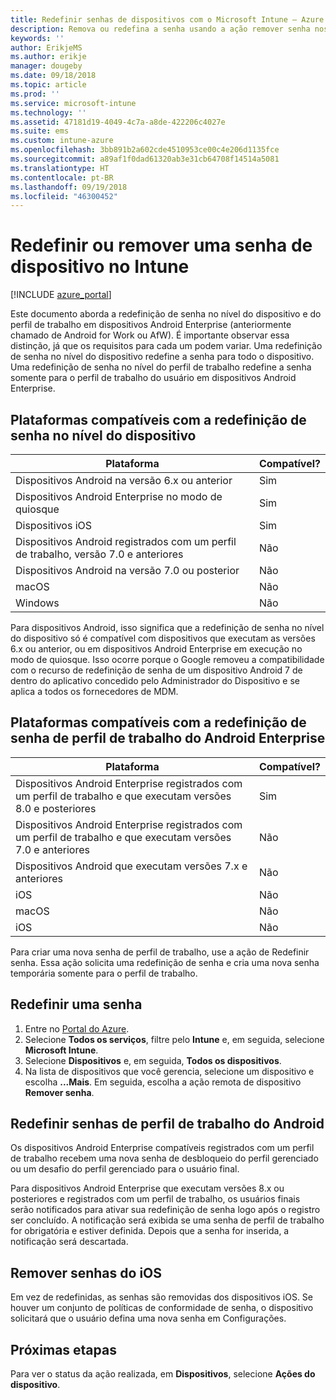 ```yaml
---
title: Redefinir senhas de dispositivos com o Microsoft Intune – Azure | Microsoft Docs
description: Remova ou redefina a senha usando a ação remover senha nos dispositivos que você gerencia ou monitora com o Intune.
keywords: ''
author: ErikjeMS
ms.author: erikje
manager: dougeby
ms.date: 09/18/2018
ms.topic: article
ms.prod: ''
ms.service: microsoft-intune
ms.technology: ''
ms.assetid: 47181d19-4049-4c7a-a8de-422206c4027e
ms.suite: ems
ms.custom: intune-azure
ms.openlocfilehash: 3bb891b2a602cde4510953ce00c4e206d1135fce
ms.sourcegitcommit: a89af1f0dad61320ab3e31cb64708f14514a5081
ms.translationtype: HT
ms.contentlocale: pt-BR
ms.lasthandoff: 09/19/2018
ms.locfileid: "46300452"
---
```

# <a name="reset-or-remove-a-device-passcode-in-intune"></a>Redefinir ou remover uma senha de dispositivo no Intune

[!INCLUDE [azure_portal](./includes/azure_portal.md)]

Este documento aborda a redefinição de senha no nível do dispositivo e do perfil de trabalho em dispositivos Android Enterprise (anteriormente chamado de Android for Work ou AfW). É importante observar essa distinção, já que os requisitos para cada um podem variar. Uma redefinição de senha no nível do dispositivo redefine a senha para todo o dispositivo. Uma redefinição de senha no nível do perfil de trabalho redefine a senha somente para o perfil de trabalho do usuário em dispositivos Android Enterprise.

## <a name="supported-platforms-for-device-level-passcode-reset"></a>Plataformas compatíveis com a redefinição de senha no nível do dispositivo

| Plataforma | Compatível? |
| ---- | ---- |
| Dispositivos Android na versão 6.x ou anterior | Sim |
| Dispositivos Android Enterprise no modo de quiosque | Sim |
| Dispositivos iOS | Sim |
| Dispositivos Android registrados com um perfil de trabalho, versão 7.0 e anteriores | Não |
| Dispositivos Android na versão 7.0 ou posterior | Não |
| macOS | Não |
| Windows | Não |

Para dispositivos Android, isso significa que a redefinição de senha no nível do dispositivo só é compatível com dispositivos que executam as versões 6.x ou anterior, ou em dispositivos Android Enterprise em execução no modo de quiosque. Isso ocorre porque o Google removeu a compatibilidade com o recurso de redefinição de senha de um dispositivo Android 7 de dentro do aplicativo concedido pelo Administrador do Dispositivo e se aplica a todos os fornecedores de MDM.

## <a name="supported-platforms-for-android-enterprise-work-profile-passcode-reset"></a>Plataformas compatíveis com a redefinição de senha de perfil de trabalho do Android Enterprise

| Plataforma | Compatível? |
| ---- | ---- |
| Dispositivos Android Enterprise registrados com um perfil de trabalho e que executam versões 8.0 e posteriores | Sim |
| Dispositivos Android Enterprise registrados com um perfil de trabalho e que executam versões 7.0 e anteriores | Não |
| Dispositivos Android que executam versões 7.x e anteriores | Não |
| iOS | Não |
| macOS | Não |
| iOS | Não |

Para criar uma nova senha de perfil de trabalho, use a ação de Redefinir senha. Essa ação solicita uma redefinição de senha e cria uma nova senha temporária somente para o perfil de trabalho. 

## <a name="reset-a-passcode"></a>Redefinir uma senha

1. Entre no [Portal do Azure](https://portal.azure.com).
2. Selecione **Todos os serviços**, filtre pelo **Intune** e, em seguida, selecione **Microsoft Intune**.
3. Selecione **Dispositivos** e, em seguida, **Todos os dispositivos**.
4. Na lista de dispositivos que você gerencia, selecione um dispositivo e escolha **...Mais**. Em seguida, escolha a ação remota de dispositivo **Remover senha**.

## <a name="reset-android-work-profile-passcodes"></a>Redefinir senhas de perfil de trabalho do Android

Os dispositivos Android Enterprise compatíveis registrados com um perfil de trabalho recebem uma nova senha de desbloqueio do perfil gerenciado ou um desafio do perfil gerenciado para o usuário final.

Para dispositivos Android Enterprise que executam versões 8.x ou posteriores e registrados com um perfil de trabalho, os usuários finais serão notificados para ativar sua redefinição de senha logo após o registro ser concluído. A notificação será exibida se uma senha de perfil de trabalho for obrigatória e estiver definida. Depois que a senha for inserida, a notificação será descartada.


## <a name="remove-ios-passcodes"></a>Remover senhas do iOS

Em vez de redefinidas, as senhas são removidas dos dispositivos iOS. Se houver um conjunto de políticas de conformidade de senha, o dispositivo solicitará que o usuário defina uma nova senha em Configurações.

## <a name="next-steps"></a>Próximas etapas

Para ver o status da ação realizada, em **Dispositivos**, selecione **Ações do dispositivo**.
